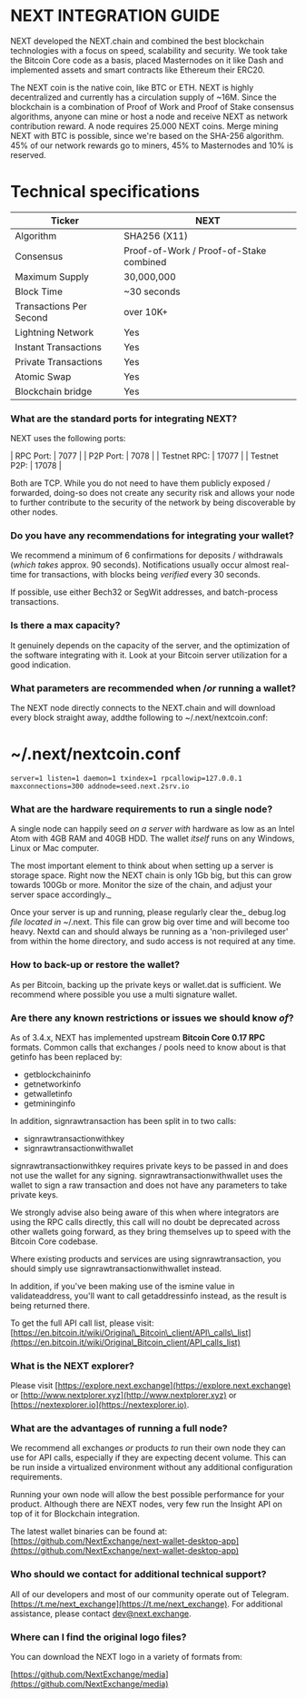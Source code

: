 ##
# NEXT INTEGRATION GUIDE

NEXT developed the NEXT.chain and combined the best blockchain technologies with a focus on speed, scalability and security. We took take the Bitcoin Core code as a basis, placed Masternodes on it like Dash and implemented assets and smart contracts like Ethereum their ERC20.

The NEXT coin is the native coin, like BTC or ETH. NEXT is highly decentralized and currently has a circulation supply of ~16M. Since the blockchain is a combination of Proof of Work and Proof of Stake consensus algorithms, anyone can mine or host a node and receive NEXT as network contribution reward. A node requires 25.000 NEXT coins. Merge mining NEXT with BTC is possible, since we&#39;re based on the SHA-256 algorithm. 45% of our network rewards go to miners, 45% to Masternodes and 10% is reserved.

# Technical specifications

| Ticker | NEXT |
| --- | --- |
| Algorithm | SHA256 (X11) |
| Consensus | Proof-of-Work / Proof-of-Stake combined |
| Maximum Supply | 30,000,000 |
| Block Time | ~30 seconds |
| Transactions Per Second | over 10K+ |
| Lightning Network | Yes |
| Instant Transactions | Yes |
| Private Transactions | Yes |
| Atomic Swap | Yes |
| Blockchain bridge | Yes |


### What are the standard ports for integrating NEXT?

NEXT uses the following ports:

| RPC Port:    |         7077 |
| P2P Port:    |         7078 |
| Testnet RPC: |        17077 |
| Testnet P2P: |        17078 |

Both are TCP. While you do not need to have them publicly exposed / forwarded, doing-so does not create any security risk and allows your node to further contribute to the security of the network by being discoverable by other nodes.

### Do you have any recommendations for integrating your wallet?

We recommend a minimum of 6 confirmations for deposits / withdrawals (_which takes_ approx. 90 seconds). Notifications usually occur almost real-time for transactions, with blocks being _verified_ every 30 seconds.

If possible, use either Bech32 or SegWit addresses, and batch-process transactions.

### Is there a max capacity?

It genuinely depends on the capacity of the server, and the optimization of the software integrating with it. Look at your Bitcoin server utilization for a good indication.


### What parameters are recommended when /_or_ running a wallet?

The NEXT node directly connects to the NEXT.chain and will download every block straight away, addthe following to ~/.next/nextcoin.conf:

# ~/.next/nextcoin.conf
`server=1
listen=1
daemon=1
txindex=1
rpcallowip=127.0.0.1
maxconnections=300
addnode=seed.next.2srv.io`

### What are the hardware requirements to run a single node?

A single node can happily seed _on a server with_ hardware as low as an Intel Atom with 4GB RAM and 40GB HDD. The wallet _itself_ runs on any Windows, Linux or Mac computer.

The most important element to think about when setting up a server is storage space. Right now the NEXT chain is only 1Gb big, but this can grow towards 100Gb or more. Monitor the size of the chain, and adjust your server space accordingly._

Once your server is up and running, please regularly clear the_ debug.log _file located in_ ~/.next. This file can grow big over time and will become too heavy. Nextd can and should always be running as a &#39;non-privileged user&#39; from within the home directory, and sudo access is not required at any time.

### How to back-up or restore the wallet?

As per Bitcoin, backing up the private keys or wallet.dat is sufficient. We recommend where possible you use a multi signature wallet.

### Are there any known restrictions or issues we should know _of_?

As of 3.4.x, NEXT has implemented upstream **Bitcoin Core 0.17 RPC** formats. Common calls that exchanges / pools need to know about is that getinfo has been replaced by:

- getblockchaininfo
- getnetworkinfo
- getwalletinfo
- getmininginfo

In addition, signrawtransaction has been split in to two calls:

- signrawtransactionwithkey
- signrawtransactionwithwallet

signrawtransactionwithkey requires private keys to be passed in and does not use the wallet for any signing. signrawtransactionwithwallet uses the wallet to sign a raw transaction and does not have any parameters to take private keys.

We strongly advise also being aware of this when where integrators are using the RPC calls directly, this call will no doubt be deprecated across other wallets going forward, as they bring themselves up to speed with the Bitcoin Core codebase.

Where existing products and services are using signrawtransaction, you should simply use signrawtransactionwithwallet instead.

In addition, if you&#39;ve been making use of the ismine value in validateaddress, you&#39;ll want to call getaddressinfo instead, as the result is being returned there.

To get the full API call list, please visit:
[https://en.bitcoin.it/wiki/Original\_Bitcoin\_client/API\_calls\_list](https://en.bitcoin.it/wiki/Original_Bitcoin_client/API_calls_list)

### What is the NEXT explorer?

Please visit [https://explore.next.exchange](https://explore.next.exchange) or [http://www.nextplorer.xyz](http://www.nextplorer.xyz) or [https://nextexplorer.io](https://nextexplorer.io).

### What are the advantages of running a full node?

We recommend all exchanges _or_ products _to_ run their own node they can use for API calls, especially if they are expecting decent volume. This can be run inside a virtualized environment without any additional configuration requirements.

Running your own node will allow the best possible performance for your product. Although there are NEXT nodes, very few run the Insight API on top of it for Blockchain integration.

The latest wallet binaries can be found at: [https://github.com/NextExchange/next-wallet-desktop-app](https://github.com/NextExchange/next-wallet-desktop-app)

### Who should we contact for additional technical support?

All of our developers and most of our community operate out of Telegram. [https://t.me/next_exchange](https://t.me/next_exchange). For additional assistance, please contact [dev@next.exchange](mailto:dev@next.exchange).

### Where can I find the original logo files?

You can download the NEXT logo in a variety of formats from:

[https://github.com/NextExchange/media](https://github.com/NextExchange/media)
